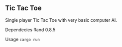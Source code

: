 ## Tic Tac Toe

Single player Tic Tac Toe with very basic computer AI.

Dependecies
Rand  0.8.5 

Usage
`cargo run`
